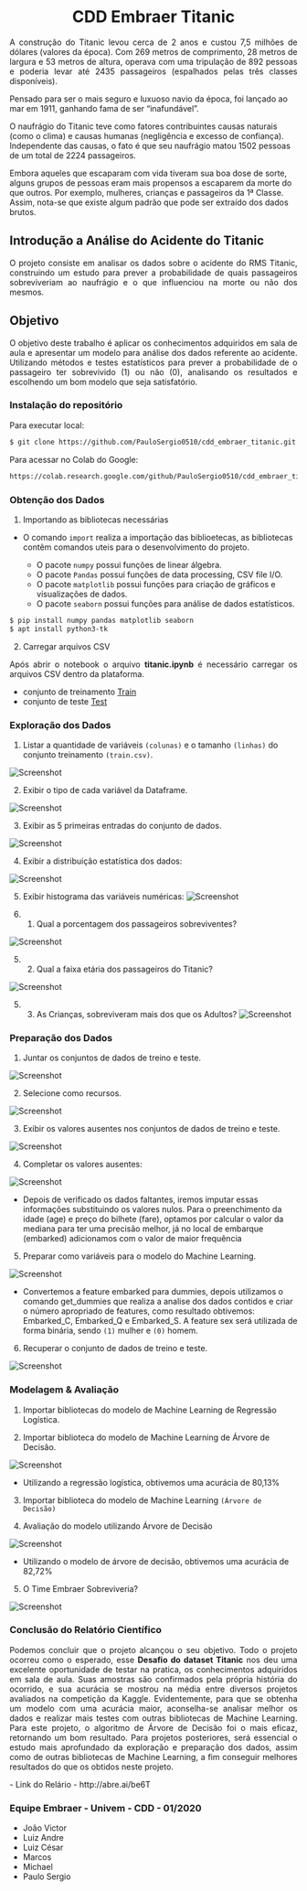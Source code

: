 <h1 align="center"> CDD Embraer Titanic </h1>

<p align="justify"> A construção do Titanic levou cerca de 2 anos e custou 7,5 milhões de dólares (valores da época). Com 269 metros de comprimento, 28 metros de largura e 53 metros de altura, operava com uma tripulação de 892 pessoas e poderia levar até 2435 passageiros (espalhados pelas três classes disponíveis).

Pensado para ser o mais seguro e luxuoso navio da época, foi lançado ao mar em 1911, ganhando fama de ser “inafundável”.

O naufrágio do Titanic teve como fatores contribuintes causas naturais (como o clima) e causas humanas (negligência e excesso de confiança). Independente das causas, o fato é que seu naufrágio matou 1502 pessoas de um total de 2224 passageiros.

Embora aqueles que escaparam com vida tiveram sua boa dose de sorte, alguns grupos de pessoas eram mais propensos a escaparem da morte do que outros. Por exemplo, mulheres, crianças e passageiros da 1ª Classe. Assim, nota-se que existe algum padrão que pode ser extraído dos dados brutos. </p>

<h2 align="justify"> Introdução a Análise do Acidente do Titanic </h2>
<p align="justify"> O projeto consiste em analisar os dados sobre o acidente do RMS Titanic, construindo um estudo para prever a probabilidade de quais passageiros sobreviveriam ao naufrágio e o que influenciou na morte ou não dos mesmos. </p>

<h2 align="justify"> Objetivo</h2>
<p align="justify"> O objetivo deste trabalho é aplicar os conhecimentos adquiridos em sala de aula e apresentar um modelo para análise dos dados referente ao acidente. Utilizando métodos e testes estatísticos para prever a probabilidade de o passageiro ter sobrevivido (1) ou não (0), analisando os resultados e escolhendo um bom modelo que seja satisfatório.</p>


### Instalação do repositório

Para executar local:
```bash
$ git clone https://github.com/PauloSergio0510/cdd_embraer_titanic.git
```

Para acessar no Colab do Google:
```bash
https://colab.research.google.com/github/PauloSergio0510/cdd_embraer_titanic/blob/master/titanic.ipynb
```

### Obtenção dos Dados
1. Importando as bibliotecas necessárias

- O comando `import` realiza a importação das biblioetecas, as bibliotecas contêm comandos uteis para o desenvolvimento do projeto.

  - O pacote `numpy` possui funções de linear álgebra.
  - O pacote `Pandas` possui funções de data processing, CSV file I/O.
  - O pacote `matplotlib` possui funções para criação de gráficos e visualizações de dados.
  - O pacote `seaborn` possui funções para análise de dados estatísticos.

```bash
$ pip install numpy pandas matplotlib seaborn 
$ apt install python3-tk
```
  
2. Carregar arquivos CSV

<p align="justify"> Após abrir o notebook o arquivo <b>titanic.ipynb</b> é necessário carregar os arquivos CSV dentro da plataforma.</p>

- conjunto de treinamento [Train](train.csv)
- conjunto de teste [Test](test.csv)

### Exploração dos Dados
1. Listar a quantidade de variáveis `(colunas)` e o tamanho `(linhas)` do conjunto treinamento `(train.csv)`.

![Screenshot](img/001-3.1.PNG)

2. Exibir o tipo de cada variável da Dataframe.

![Screenshot](img/002-3.2.PNG)

3. Exibir as 5 primeiras entradas do conjunto de dados.

![Screenshot](img/003-3.3.PNG)

4. Exibir a distribuição estatística dos dados:

![Screenshot](img/004-3.4.PNG)

5. Exibir histograma das variáveis numéricas:
![Screenshot](img/005-3.5.PNG)

5. 1. Qual a porcentagem dos passageiros sobreviventes?

![Screenshot](img/006-3.5.1.PNG)

5. 2. Qual a faixa etária dos passageiros do Titanic?

![Screenshot](img/007-3.5.2.PNG)

5. 3. As Crianças, sobreviveram mais dos que os Adultos?
![Screenshot](img/008-3.5.3.PNG)


### Preparação dos Dados
1. Juntar os conjuntos de dados de treino e teste.

![Screenshot](img/009-4.1.PNG)

2. Selecione como recursos.

![Screenshot](img/010-4.2.PNG)

3. Exibir os valores ausentes nos conjuntos de dados de treino e teste.

![Screenshot](img/011-4.3.PNG)

4. Completar os valores ausentes:

![Screenshot](img/012-4.4.PNG)

- Depois de verificado os dados faltantes, iremos imputar essas informações substituindo os valores nulos.
Para o preenchimento da idade (age) e preço do bilhete (fare), optamos por calcular o valor da mediana para ter uma precisão melhor, já no local de embarque (embarked) adicionamos com o valor de maior frequência

5. Preparar como variáveis ​​para o modelo do Machine Learning.

![Screenshot](img/013-4.5.PNG)

- Convertemos a feature embarked para dummies, depois utilizamos o comando get_dummies que realiza a analise dos dados contidos e criar o número apropriado de features, como resultado obtivemos: Embarked_C, Embarked_Q e Embarked_S.
A feature sex será utilizada de forma binária, sendo `(1)` mulher e `(0)` homem.

6. Recuperar o conjunto de dados de treino e teste.

![Screenshot](img/014-4.6.PNG)

### Modelagem & Avaliação
1. Importar bibliotecas do modelo de Machine Learning de Regressão Logística.


2. Importar biblioteca do modelo de Machine Learning de Árvore de Decisão.

![Screenshot](img/015-5.1.PNG)

- Utilizando a regressão logística, obtivemos uma acurácia de 80,13%

3. Importar biblioteca do modelo de Machine Learning `(Árvore de Decisão)`


4. Avaliação do modelo utilizando Árvore de Decisão

![Screenshot](img/016-5.2.PNG)

- Utilizando o modelo de árvore de decisão, obtivemos uma acurácia de 82,72%

5. O Time Embraer Sobreviveria?

![Screenshot](img/017-6.1.PNG)


### Conclusão do Relatório Científico

<p align="justify">Podemos concluir que o projeto alcançou o seu objetivo. 
Todo o projeto ocorreu como o esperado, esse <b>Desafio do dataset Titanic</b> nos deu uma excelente oportunidade de testar na pratica, os conhecimentos adquiridos em sala de aula. Suas amostras são confirmados pela própria história do ocorrido, e sua acurácia se mostrou na média entre diversos projetos avaliados na competição da Kaggle. Evidentemente, para que se obtenha um modelo com uma acurácia maior, aconselha-se analisar melhor os dados e realizar mais testes com outras bibliotecas de Machine Learning. Para este projeto, o algoritmo de Árvore de Decisão foi o mais eficaz, retornando um bom resultado. Para projetos posteriores, será essencial o estudo mais aprofundado da exploração e preparação dos dados, assim como de outras bibliotecas de Machine Learning, a fim conseguir melhores resultados do que os obtidos neste projeto.</p>
- Link do Relário - http://abre.ai/be6T


### Equipe Embraer - Univem - CDD - 01/2020
- João Victor
- Luiz Andre
- Luiz César
- Marcos
- Michael
- Paulo Sergio
